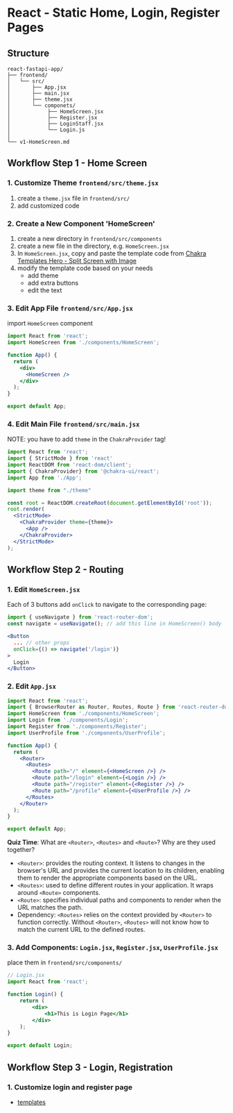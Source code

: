 # React - Static Home, Login, Register Pages

## Structure
```
react-fastapi-app/
├── frontend/
│   └── src/
│       ├── App.jsx
│       ├── main.jsx
│       ├── theme.jsx
│       └── componets/
│            ├── HomeScreen.jsx
│            ├── Register.jsx
│            ├── LoginStaff.jsx
│            └── Login.js
│
└── v1-HomeScreen.md
```

## Workflow Step 1 - Home Screen

### 1. Customize Theme `frontend/src/theme.jsx`
1. create a `theme.jsx` file in `frontend/src/`
2. add customized code

### 2. Create a New Component 'HomeScreen'
1. create a new directory in `frontend/src/components`
2. create a new file in the directory, e.g. `HomeScreen.jsx`
3. In `HomeScreen.jsx`, copy and paste the template code from [Chakra Templates Hero - Split Screen with Image](https://chakra-templates.vercel.app/page-sections/hero)
4. modify the template code based on your needs
    - add theme
    - add extra buttons
    - edit the text

### 3. Edit App File `frontend/src/App.jsx`
import `HomeScreen` component
```jsx
import React from 'react';
import HomeScreen from './components/HomeScreen';

function App() {
  return (
    <div>
      <HomeScreen />
    </div>
  );
}

export default App;
```

### 4. Edit Main File `frontend/src/main.jsx`
NOTE: you have to add `theme` in the `ChakraProvider` tag!
```jsx
import React from 'react';
import { StrictMode } from 'react'
import ReactDOM from 'react-dom/client';
import { ChakraProvider} from '@chakra-ui/react';
import App from './App';

import theme from "./theme"

const root = ReactDOM.createRoot(document.getElementById('root'));
root.render(
  <StrictMode>
    <ChakraProvider theme={theme}>
      <App />
    </ChakraProvider>
  </StrictMode>
);
```

## Workflow Step 2 - Routing
### 1. Edit `HomeScreen.jsx`
Each of 3 buttons add `onClick` to navigate to the corresponding page:
```jsx
import { useNavigate } from 'react-router-dom';
const navigate = useNavigate(); // add this line in HomeScreen() body

<Button 
  ... // other props
  onClick={() => navigate('/login')}
>
  Login
</Button>
```

### 2. Edit `App.jsx`
```jsx
import React from 'react';
import { BrowserRouter as Router, Routes, Route } from 'react-router-dom';
import HomeScreen from './components/HomeScreen';
import Login from './components/Login';
import Register from './components/Register';
import UserProfile from './components/UserProfile';

function App() {
  return (
    <Router>
      <Routes>
        <Route path="/" element={<HomeScreen />} />
        <Route path="/login" element={<Login />} />
        <Route path="/register" element={<Register />} />
        <Route path="/profile" element={<UserProfile />} />
      </Routes>
    </Router>
  );
}

export default App;
```
**Quiz Time**: What are `<Router>`, `<Routes>` and `<Route>`? Why are they used together?
- `<Router>`: provides the routing context. It listens to changes in the browser's URL and provides the current location to its children, enabling them to render the appropriate components based on the URL.
- `<Routes>`: used to define different routes in your application. It wraps around `<Route>` components.
- `<Route>`: specifies individual paths and components to render when the URL matches the path.
- Dependency: `<Routes>` relies on the context provided by `<Router>` to function correctly. Without `<Router>`, `<Routes>` will not know how to match the current URL to the defined routes.



### 3. Add Components: `Login.jsx`, `Register.jsx`, `UserProfile.jsx`
place them in `frontend/src/components/`
```jsx
// Login.jsx
import React from 'react';

function Login() {
    return (
        <div>
            <h1>This is Login Page</h1>
        </div>
    );
}

export default Login;
```

## Workflow Step 3 - Login, Registration
### 1. Customize login and register page
- [templates](https://chakra-templates.vercel.app/forms/authentication)